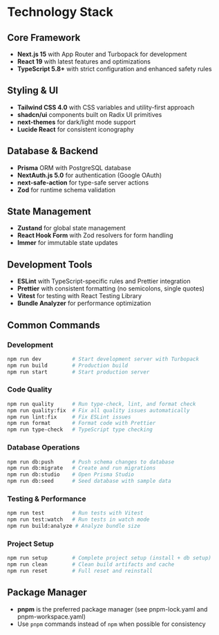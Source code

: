 # Technology Stack

## Core Framework

- **Next.js 15** with App Router and Turbopack for development
- **React 19** with latest features and optimizations
- **TypeScript 5.8+** with strict configuration and enhanced safety rules

## Styling & UI

- **Tailwind CSS 4.0** with CSS variables and utility-first approach
- **shadcn/ui** components built on Radix UI primitives
- **next-themes** for dark/light mode support
- **Lucide React** for consistent iconography

## Database & Backend

- **Prisma** ORM with PostgreSQL database
- **NextAuth.js 5.0** for authentication (Google OAuth)
- **next-safe-action** for type-safe server actions
- **Zod** for runtime schema validation

## State Management

- **Zustand** for global state management
- **React Hook Form** with Zod resolvers for form handling
- **Immer** for immutable state updates

## Development Tools

- **ESLint** with TypeScript-specific rules and Prettier integration
- **Prettier** with consistent formatting (no semicolons, single quotes)
- **Vitest** for testing with React Testing Library
- **Bundle Analyzer** for performance optimization

## Common Commands

### Development

```bash
npm run dev          # Start development server with Turbopack
npm run build        # Production build
npm run start        # Start production server
```

### Code Quality

```bash
npm run quality      # Run type-check, lint, and format check
npm run quality:fix  # Fix all quality issues automatically
npm run lint:fix     # Fix ESLint issues
npm run format       # Format code with Prettier
npm run type-check   # TypeScript type checking
```

### Database Operations

```bash
npm run db:push      # Push schema changes to database
npm run db:migrate   # Create and run migrations
npm run db:studio    # Open Prisma Studio
npm run db:seed      # Seed database with sample data
```

### Testing & Performance

```bash
npm run test         # Run tests with Vitest
npm run test:watch   # Run tests in watch mode
npm run build:analyze # Analyze bundle size
```

### Project Setup

```bash
npm run setup        # Complete project setup (install + db setup)
npm run clean        # Clean build artifacts and cache
npm run reset        # Full reset and reinstall
```

## Package Manager

- **pnpm** is the preferred package manager (see pnpm-lock.yaml and pnpm-workspace.yaml)
- Use `pnpm` commands instead of `npm` when possible for consistency
